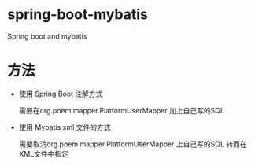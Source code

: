 # spring-boot-mybatis
Spring boot and mybatis

# 方法
 * 使用 Spring Boot 注解方式
    
    需要在org.poem.mapper.PlatformUserMapper 加上自己写的SQL
 
 * 使用 Mybatis xml 文件的方式   
 
    需要取消org.poem.mapper.PlatformUserMapper 上自己写的SQL 转而在XML文件中指定